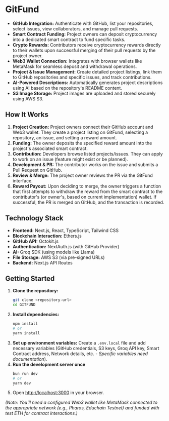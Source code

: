 # GitFund


*   **GitHub Integration:** Authenticate with GitHub, list your repositories, select issues, view collaborators, and manage pull requests.
*   **Smart Contract Funding:** Project owners can deposit cryptocurrency into a dedicated smart contract to fund specific tasks.
*   **Crypto Rewards:** Contributors receive cryptocurrency rewards directly to their wallets upon successful merging of their pull requests by the project owner.
*   **Web3 Wallet Connection:** Integrates with browser wallets like MetaMask for seamless deposit and withdrawal operations.
*   **Project & Issue Management:** Create detailed project listings, link them to GitHub repositories and specific issues, and track contributions.
*   **AI-Powered Descriptions:** Automatically generates project descriptions using AI based on the repository's README content.
*   **S3 Image Storage:** Project images are uploaded and stored securely using AWS S3.

## How It Works

1.  **Project Creation:** Project owners connect their GitHub account and Web3 wallet. They create a project listing on GitFund, selecting a repository, an issue, and setting a reward amount.
2.  **Funding:** The owner deposits the specified reward amount into the project's associated smart contract.
3.  **Contribution:** Developers browse listed projects/issues. They can apply to work on an issue (feature might exist or be planned).
4.  **Development & PR:** The contributor works on the issue and submits a Pull Request on GitHub.
5.  **Review & Merge:** The project owner reviews the PR via the GitFund interface.
6.  **Reward Payout:** Upon deciding to merge, the owner triggers a function that first attempts to withdraw the reward from the smart contract to the contributor's (or owner's, based on current implementation) wallet. If successful, the PR is merged on GitHub, and the transaction is recorded.

## Technology Stack

*   **Frontend:** Next.js, React, TypeScript, Tailwind CSS
*   **Blockchain Interaction:** Ethers.js
*   **GitHub API:** Octokit.js
*   **Authentication:** NextAuth.js (with GitHub Provider)
*   **AI:** Groq SDK (using models like Llama)
*   **File Storage:** AWS S3 (via pre-signed URLs)
*   **Backend:** Next.js API Routes

## Getting Started

1.  **Clone the repository:**
    ```bash
    git clone <repository-url>
    cd GITFUND
    ```
2.  **Install dependencies:**
    ```bash
    npm install
    # or
    yarn install
    ```
3.  **Set up environment variables:** Create a `.env.local` file and add necessary variables (GitHub credentials, S3 keys, Groq API key, Smart Contract address, Network details, etc. - *Specific variables need documentation*).
4.  **Run the development server once**
    ```bash
    bun run dev
    # or
    yarn dev
    ```
5.  Open [http://localhost:3000](http://localhost:3000) in your browser.

*(Note: You'll need a configured Web3 wallet like MetaMask connected to the appropriate network (e.g., Pharos, Educhain Testnet) and funded with test ETH for contract interactions.)*
